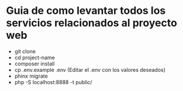 # Guia de como levantar todos los servicios relacionados al proyecto web

* git clone <url-repo>
* cd project-name
* composer install
* cp .env.example .env (Editar el .env con los valores deseados)
* phinx migrate
* php -S localhost:8888 -t public/